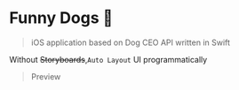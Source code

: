 # Funny Dogs 🐶
>iOS application based on Dog CEO API written in Swift

Without ~~Storyboards~~,` Auto Layout ` UI programmatically

>Preview

